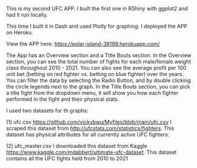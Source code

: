 This is my second UFC APP. I built the first one in RShiny with ggplot2 and had it run locally.

This time I built it in Dash and used Plotly for graphing. I deployed the APP on Heroku.

View the APP here: https://polar-island-38198.herokuapp.com/


The App has an Overview section and a Title Bouts section. 
In the Overview section, you can see the total number of fights for each male/female weight class throughout 2010 - 2021. You can also see the average profit per 100 unit bet (betting on red fighter vs. betting on blue fighter) over the years. 
You can filter the data by selecting the Radio Button, and by double clicking the circle legends next to the graph.
In the Title Bouts section, you can pick a title fight from the dropdown menu, it will show you how each fighter performed in the fight and their physical stats. 

I used two datasets for th graphs:

(1) ufc.csv 
https://github.com/vickybwu/Myfiles/blob/main/ufc.csv
I scraped this dataset from http://ufcstats.com/statistics/fighters. This dataset has physical attributes for all currently active UFC fighters. 

(2) ufc_master.csv 
I downloaded this dataset from Kaggle https://www.kaggle.com/mdabbert/ultimate-ufc-dataset. This dataset contains all the UFC fights held from 2010 to 2021




